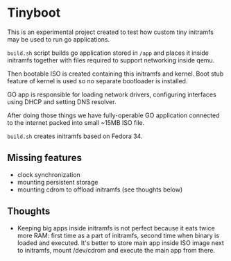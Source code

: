 # Tinyboot

This is an experimental project created to test how
custom tiny initramfs may be used to run go applications.

`build.sh` script builds go application stored in `/app`
and places it inside initramfs together with files required
to support networking inside qemu.

Then bootable ISO is created containing this initramfs and kernel.
Boot stub feature of kernel is used so no separate bootloader is installed.

GO app is responsible for loading network drivers,
configuring interfaces using DHCP and setting DNS resolver.

After doing those things we have fully-operable GO application
connected to the internet packed into small ~15MB ISO file.

`build.sh` creates initramfs based on Fedora 34.

## Missing features
- clock synchronization
- mounting persistent storage
- mounting cdrom to offload initramfs (see thoughts below)

## Thoughts
- Keeping big apps inside initramfs is not perfect because 
  it eats twice more RAM: first time as a part of initramfs, second time
  when binary is loaded and executed. It's better to store main app inside ISO
  image next to initramfs, mount /dev/cdrom and execute the main app from there.